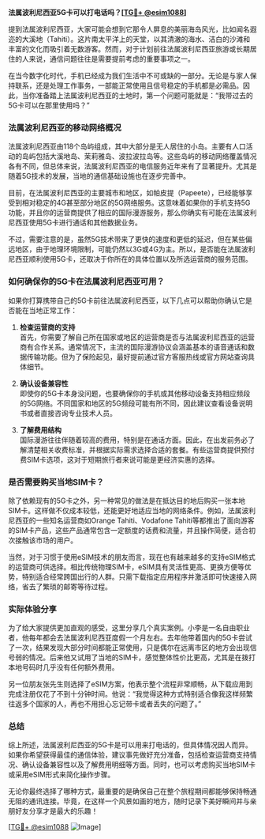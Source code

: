 **法属波利尼西亚5G卡可以打电话吗？[[TG💪+ @esim1088](https://t.me/s/esim1088)]**

提到法属波利尼西亚，大家可能会想到它那令人屏息的美丽海岛风光，比如闻名遐迩的大溪地（Tahiti）。这片南太平洋上的天堂，以其清澈的海水、洁白的沙滩和丰富的文化而吸引着无数游客。然而，对于计划前往法属波利尼西亚旅游或长期居住的人来说，通信问题往往是需要提前考虑的重要事项之一。

在当今数字化时代，手机已经成为我们生活中不可或缺的一部分。无论是与家人保持联系，还是处理工作事务，一部能正常使用且信号稳定的手机都是必需品。因此，当你准备踏上法属波利尼西亚的土地时，第一个问题可能就是：“我带过去的5G卡可以在那里使用吗？”

### 法属波利尼西亚的移动网络概况

法属波利尼西亚由118个岛屿组成，其中大部分是无人居住的小岛。主要有人口活动的岛屿包括大溪地岛、茉莉雅岛、波拉波拉岛等。这些岛屿的移动网络覆盖情况各有不同，但总体来说，法属波利尼西亚的电信服务近年来有了显著提升。尤其是随着5G技术的发展，当地的通信基础设施也在逐步完善中。

目前，在法属波利尼西亚的主要城市和地区，如帕皮提（Papeete），已经能够享受到相对稳定的4G甚至部分地区的5G网络服务。这意味着如果你的手机支持5G功能，并且你的运营商提供了相应的国际漫游服务，那么你确实有可能在法属波利尼西亚使用5G卡进行通话和其他数据业务。

不过，需要注意的是，虽然5G技术带来了更快的速度和更低的延迟，但在某些偏远地区，由于地理环境限制，可能仍然以3G或4G为主。所以，是否能在法属波利尼西亚顺利使用5G卡，还取决于你所在的具体位置以及所选运营商的服务范围。

### 如何确保你的5G卡在法属波利尼西亚可用？

如果你打算携带自己的5G卡前往法属波利尼西亚，以下几点可以帮助你确认它是否能在当地正常工作：

1. **检查运营商的支持**  
   首先，你需要了解自己所在国家或地区的运营商是否与法属波利尼西亚的运营商有合作关系。通常情况下，主流的国际漫游协议会涵盖基本的语音通话和数据传输功能。但为了保险起见，最好提前通过官方客服热线或官方网站查询具体细节。

2. **确认设备兼容性**  
   即使你的5G卡本身没问题，也要确保你的手机或其他移动设备支持相应频段的5G网络。不同国家和地区的5G频段可能有所不同，因此建议查看设备说明书或者直接咨询专业技术人员。

3. **了解费用结构**  
   国际漫游往往伴随着较高的费用，特别是在通话方面。因此，在出发前务必了解清楚相关收费标准，并根据实际需求选择合适的套餐。有些运营商提供预付费SIM卡选项，这对于短期旅行者来说可能是更经济实惠的选择。

### 是否需要购买当地SIM卡？

除了依赖现有的5G卡之外，另一种常见的做法是在抵达目的地后购买一张本地SIM卡。这样做不仅成本较低，还能更好地适应当地的网络条件。例如，法属波利尼西亚的一些知名运营商如Orange Tahiti、Vodafone Tahiti等都推出了面向游客的SIM卡产品，这些产品通常包含一定额度的话费和流量，并且操作简便，适合初次接触该市场的用户。

当然，对于习惯于使用eSIM技术的朋友而言，现在也有越来越多的支持eSIM格式的运营商可供选择。相比传统物理SIM卡，eSIM具有灵活性更高、更换方便等优势，特别适合经常跨国出行的人群。只需下载指定应用程序并激活即可快速接入网络，省去了繁琐的邮寄等待过程。

### 实际体验分享

为了给大家提供更加直观的感受，这里分享几个真实案例。小李是一名自由职业者，他每年都会去法属波利尼西亚度假一个月左右。去年他带着国内的5G卡尝试了一次，结果发现大部分时间都能正常使用，只是偶尔在远离市区的地方会出现信号弱的情况。后来他又试用了当地的SIM卡，感觉整体性价比更高，尤其是在拨打本地号码时几乎没有任何额外费用。

另一位朋友张先生则选择了eSIM方案，他表示整个流程非常顺畅，从下载应用到完成注册仅花了不到十分钟时间。他说：“我觉得这种方式特别适合像我这样频繁往返多个国家的人，再也不用担心忘记带卡或者丢失的问题了。”

### 总结

综上所述，法属波利尼西亚的5G卡是可以用来打电话的，但具体情况因人而异。如果你希望获得最佳的通信体验，建议事先做好充分准备，包括检查运营商支持情况、确认设备兼容性以及了解费用明细等方面。同时，也可以考虑购买当地SIM卡或采用eSIM形式来简化操作步骤。

无论你最终选择了哪种方式，最重要的是确保自己在整个旅程期间都能够保持畅通无阻的通讯连接。毕竟，在这样一个风景如画的地方，随时记录下美好瞬间并与亲朋好友分享才是最大的乐趣！

[[TG💪+ @esim1088](https://t.me/s/esim1088) ![Image](https://i.postimg.cc/4NQfJmqS/Snipaste-2025-05-13-00-14-12.png)]